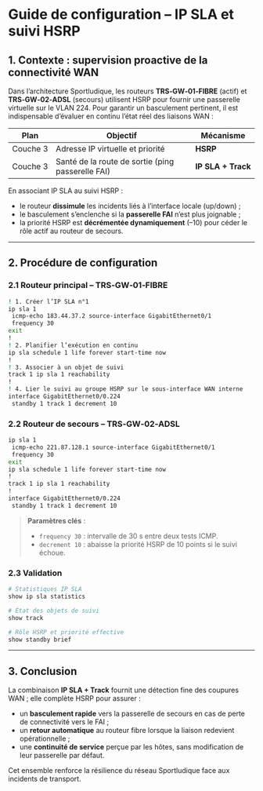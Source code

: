 # Guide de configuration – IP SLA et suivi HSRP

## 1. Contexte : supervision proactive de la connectivité WAN

Dans l’architecture Sportludique, les routeurs **TRS‑GW‑01‑FIBRE** (actif) et **TRS‑GW‑02‑ADSL** (secours) utilisent HSRP pour fournir une passerelle virtuelle sur le VLAN 224. Pour garantir un basculement pertinent, il est indispensable d’évaluer en continu l’état réel des liaisons WAN :

| Plan | Objectif | Mécanisme |
|------|----------|-----------|
| Couche 3 | Adresse IP virtuelle et priorité | **HSRP** |
| Couche 3 | Santé de la route de sortie (ping passerelle FAI) | **IP SLA + Track** |

En associant IP SLA au suivi HSRP :

- le routeur **dissimule** les incidents liés à l’interface locale (up/down) ;
- le basculement s’enclenche si la **passerelle FAI** n’est plus joignable ;
- la priorité HSRP est **décrémentée dynamiquement** (–10) pour céder le rôle actif au routeur de secours.

---

## 2. Procédure de configuration

### 2.1 Routeur principal – **TRS‑GW‑01‑FIBRE**

```bash
! 1. Créer l’IP SLA n°1
ip sla 1
 icmp-echo 183.44.37.2 source-interface GigabitEthernet0/1
 frequency 30
exit
!
! 2. Planifier l’exécution en continu
ip sla schedule 1 life forever start-time now
!
! 3. Associer à un objet de suivi
track 1 ip sla 1 reachability
!
! 4. Lier le suivi au groupe HSRP sur le sous‑interface WAN interne
interface GigabitEthernet0/0.224
 standby 1 track 1 decrement 10
```

### 2.2 Routeur de secours – **TRS‑GW‑02‑ADSL**

```bash
ip sla 1
 icmp-echo 221.87.128.1 source-interface GigabitEthernet0/1
 frequency 30
exit
ip sla schedule 1 life forever start-time now
!
track 1 ip sla 1 reachability
!
interface GigabitEthernet0/0.224
 standby 1 track 1 decrement 10
```

> **Paramètres clés** :
> * `frequency 30` : intervalle de 30 s entre deux tests ICMP.
> * `decrement 10` : abaisse la priorité HSRP de 10 points si le suivi échoue.

### 2.3 Validation

```bash
# Statistiques IP SLA
show ip sla statistics

# État des objets de suivi
show track

# Rôle HSRP et priorité effective
show standby brief
```

---

## 3. Conclusion

La combinaison **IP SLA + Track** fournit une détection fine des coupures WAN ; elle complète HSRP pour assurer :

- un **basculement rapide** vers la passerelle de secours en cas de perte de connectivité vers le FAI ;
- un **retour automatique** au routeur fibre lorsque la liaison redevient opérationnelle ;
- une **continuité de service** perçue par les hôtes, sans modification de leur passerelle par défaut.

Cet ensemble renforce la résilience du réseau Sportludique face aux incidents de transport.
